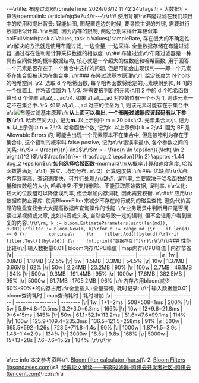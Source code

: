 ---\rtitle: 布隆过滤器\rcreateTime: 2024/03/12 11:42:24\rtags:\r  - 大数据\r  - 算法\rpermalink: /article/njq5e7u4/\r---\r\r## 使用背景\r\r布隆过滤在我们项目中的使用和提出背景: 智能抽图, 图配置连边的时候, 要寻找主键的外键, 需要进行数据相似计算. \r\r目前, 因为内存的限制, 两边分别采样计算相似率colFullMatch(task.a.Values, task.b.Values)/sampleRate, 存在很大的不确定性. \r\r解决的方法就是使用布隆过滤, 一边全量, 一边采样. 全量数据存储在布隆过滤器, 通过存在性判断计算采样数据的相似度. \r\r## 布隆过滤\r\r布隆过滤器是一种具有空间优势的概率数据结构, 核心就是一个超大的位数组和哈希函数, 用于回答一个元素是否存在于一个集合中这样的问题, 但是可能会出现误判——即一个元素不在集合但被认为在集合中. \r\r### 布隆过滤基本原理\r\r1. 给定长度为 N个bits 的哈希空间. \r2. 选取 d 个哈希函数, 每个哈希函数将给定的元素映射到[0, N-1]的一个位置上, 并将该位置为 1. \r3. 将需要被判断的元素也用 2 中的 d 个哈希函数算出 d 个位置 a1,a2,...,ad\r4. 如果 a1,a1,...,ad 对应的位有一个不为 1, 则该元素一定不在集合中. \r5. 如果 a1,a1,...,ad 对应的位全为 1, 则该元素可能存在于集合中. \r\r![布隆过滤基本原理](/screen_shot/bloom-filter.png)\r\r**从上面可以看出, 一个布隆过滤器应该起码有以下参数:**\r\r1. 哈希空间大小, 记为**m**. 以上示例中 m = 20 bits;\r2. 元素集合大小, 记为**n**. 以上示例中 n = 2;\r3. 哈希函数个数, 记为**k**. 以上示例中 k = 2;\r4. 因为 BF 是 Allowable Errors 的, 可能会出现一个元素原本不在集合中, 但是被错判为存在于集合中, 这个错判的概率叫 false postive, 记为**ε**\r\r错误率最小, 各个参数之间的关系: \r\r$k = \frac{m}{n} \ln2$\r\r$m = - \frac{n \ln \epsilon}{{\left( \ln 2 \right)}^2 }$\r\r$\frac{m}{n}=- \frac{\log_2 \epsilon}{\ln 2} \approx -1.44 \log_2 \epsilon$\r\r**如何选择哈希函数**-murmur3\r\r从概率计算和速度角度, 哈希函数需满足: \r\r1）独立、均匀分布. \r\r2）计算速度快. \r\r### 优缺点\r\r优点: 内存效率高、查询速度快、可并行处理;\r\r缺点: 误判率, 主要取决于哈希函数的数量和位数组的大小, 哈希冲突;不支持删除、不能获取原始数据, 误判率. \r\r优化: 较大的位数组可以降低误判率, 但会增加内存消耗, 因此需要权衡. \r\r### 应用\r\r数据库防止穿库. 使用BloomFilter来减少不存在的行或列的磁盘查找. 避免代价高昂的磁盘查找会大大提高数据库查询操作的性能. \r\r业务场景中判断用户是否阅读过某视频或文章, 比如抖音或头条, 当然会导致一定的误判, 但不会让用户看到重复的内容. \r\r```\rm, k := bloom.EstimateParameters(uint(len(md)), 0.001)\rfilter := bloom.New(m, k)\rfor d := range md {\r    if len(d) == 0 {\r        continue\r    }\r    filter.Add([]byte(d))\r}\rif filter.Test([]byte(d)) {\r    fmt.print("数据存在!")\r}\r```\r\r\r\r### 性能比较\r\r| 输入数据量0.01 | bloom内存/CPU峰值 | map内存/CPU峰值 | 内存节省 |\r| -------------- | ----------------- | --------------- | -------- |\r| 1w             | 0.8MB             | 1.18MB          | 32.5%    |\r| 5w             | 1.5MB             | 3.3MB           | 54.5%    |\r| 10w            | 1.37MB            | 3.66MB          | 62%      |\r| 50w            | 2.24MB            | 23.2MB          | 90%      |\r| 100w           | 2.7MB             | 46.1MB          | 94%      |\r| 500w           | 9.3MB             | 191.4MB         | 95%      |\r| 1000w          | 17.6MB            | 382.5MB         | 95%      |\r| 5000w          | 61.7MB            | 1705.2MB        | 96%      |\r\r内存占用bloom减少60%-90%+的内存占用\r\r全量插入+全量查询, 耗时记录: \r\r| 输入数据量0.01 | bloom查询耗时       | map查询耗时       | 耗时增加 |\r| -------------- | ------------------- | ----------------- | -------- |\r| 1w             | 1+1=2ms             | 508+508=1ms       | 200%     |\r| 5w             | 5.6+4.8=10.5ms      | 3.2+3.0=6.3ms     | 166%     |\r| 10w            | 12+9.6=21.8ms       | 9+6=15ms          | 145%     |\r| 50w            | 61.1+52.1=113.2ms   | 51.6+47.6=99.1ms  | 114%     |\r| 100w           | 125.9+109.4=235.3ms | 136.5+121.5=258ms | 91%      |\r| 500w           | 665.5+592=1.26s     | 723.5+711.8=1.4s  | 90%      |\r| 1000w          | 1.87+1.5=3.9s       | 1.48+1.4=2.9s     | 134%     |\r| 3000w          | 16.5s               | 9.8s              | 168%     |\r| 5000w          | 15+13=28s           | 7.6+7.6=15.2s     | 184%     |\r\r\r\r\r<br /><br /><br />\r\r::: info 本文参考资料\r1. [Bloom filter calculator (hur.st)](https://hur.st/bloomfilter/?n=0.01k&p=0.1&m=&k=)\r2. [Bloom Filters (jasondavies.com)](https://www.jasondavies.com/bloomfilter/)\r3. [经典论文解读——布隆过滤器-腾讯云开发者社区-腾讯云 (tencent.com)](https://cloud.tencent.com/developer/article/2255688)\r:::\r\r\r\r